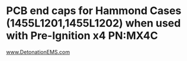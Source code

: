 # PCB end caps for Hammond Cases (1455L1201,1455L1202) when used with Pre-Ignition x4 PN:MX4C

www.DetonationEMS.com
